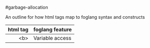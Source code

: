 #garbage-allocation

An outline for how html tags map to foglang syntax and constructs

| html tag | foglang feature |
| --------:| --------------- |
| \<b\>    | Variable access |
